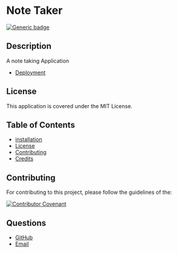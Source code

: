 # Note Taker

[![Generic badge](https://img.shields.io/badge/License-MIT-yellowgreen.svg)](https://shields.io/)

## Description

A note taking Application

- [Deployment](https://whispering-harbor-85151.herokuapp.com/)

## License

This application is covered under the MIT License.

## Table of Contents

- [installation](#installation)
- [License](#license)
- [Contributing](#contributing)
- [Credits](#credits)

## Contributing

For contributing to this project, please follow the guidelines of the:

[![Contributor Covenant](https://img.shields.io/badge/Contributor%20Covenant-2.1-4baaaa.svg)](https://www.contributor-covenant.org/version/2/1/code_of_conduct/)

## Questions

- [GitHub](https://github.com/beamchristian 'GitHub')
- [Email](mailto:beamchristian@yahoo.com 'Email')
